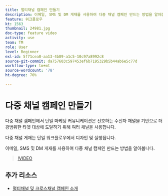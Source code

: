 ```yaml
---
title: 멀티채널 캠페인 만들기
description: 이메일, SMS 및 DM 게재를 사용하여 다중 채널 캠페인 만드는 방법을 알아봅니다.
feature: 워크플로우
kt: 1563
thumbnail: 24981.jpg
doc-type: feature video
activity: use
team: TM
role: User
level: Beginner
exl-id: 5f71cea8-aa13-4b89-a1c5-10c97a8992c8
source-git-commit: da757603c597453ef6b7195329b5b44ab6e5c77d
workflow-type: tm+mt
source-wordcount: '78'
ht-degree: 70%

---
```


# 다중 채널 캠페인 만들기

다중 채널 캠페인에서 단일 마케팅 커뮤니케이션은 선호하는 수신자 채널을 기반으로 더 광범위한 타겟 대상에 도달하기 위해 여러 채널을 사용합니다.

다중 채널 게재는 단일 워크플로우에서 디자인 및 실행됩니다.

이메일, SMS 및 DM 게재를 사용하여 다중 채널 캠페인 만드는 방법을 알아봅니다.

>[!VIDEO](https://video.tv.adobe.com/v/24981?quality=12)

## 추가 리소스

* [멀티채널 및 크로스채널 캠페인 소개](/help/orchestrating-campaigns/introduction-to-cross-and-multi-channel-campaigns.md)
